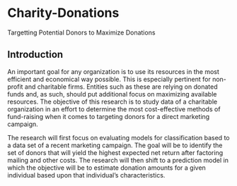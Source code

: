 # Charity-Donations
Targetting Potential Donors to Maximize Donations

## Introduction

An important goal for any organization is to use its resources in the most efficient and economical way possible.  This is especially pertinent for non-profit and charitable firms.  Entities such as these are relying on donated funds and, as such, should put additional focus on maximizing available resources.  The objective of this research is to study data of a charitable organization in an effort to determine the most cost-effective methods of fund-raising when it comes to targeting donors for a direct marketing campaign.  

The research will first focus on evaluating models for classification based to a data set of a recent marketing campaign.  The goal will be to identify the set of donors that will yield the highest expected net return after factoring mailing and other costs.  The research will then shift to a prediction model in which the objective will be to estimate donation amounts for a given individual based upon that individual’s characteristics.  
